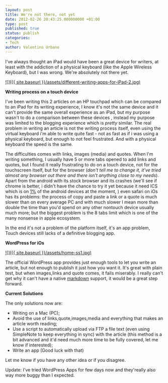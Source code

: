 ```yaml
---
layout: post
title: We're not there, not yet
date: 2012-02-26 20:43:25.000000000 +01:00
type: post
published: true
status: publish
categories:
- Tech
author: Valentino Urbano 
---
```


I've always thought an iPad would have been a great device for writers, at least with the addiction of a  physical keyboard (like the Apple Wireless Keyboard), but I was wrong. We're absolutely not there yet.

[![]({{ site.baseurl }}/assets/different-writing-apps-for-iPad-2.jpg)][0]

**Writing process on a touch device**

I've been writing this 2 articles on an HP touchpad which can be compared to an iPad for its writing experience, I know it's not the same device and it can't provide the same overall experience as an iPad, but my purpose wasn't to do a comparison between these devices , instead my purpose was limited to the  blogging  experience  which is _pretty_ similar. The real problem in writing an article is not the writing process itself, even using the virtual keyboard i'm able to write quite fast - not as fast as if i was using a physical keyboard, but enough to not feel frustrated. And with a physical keyboard the speed is the same.

The  difficulties comes with links, images (media)  and quotes. When I'm writing something, I usually have 5 or more tabs opened to add links and quotes, but I found it really frustrating to do on a touch device, not for the touchscreen itself, but for the browser (_don't tell me to change it, it've tried almost any browser out there and there isn't anything close to my needs_). Apart from the  android with its stock browser and its crashes (we'll see if chrome is better, i didn't have the chance to try it yet because it need ICS which is on [1%][1] of the android devices at the moment, )  even safari on iOs has its problems:  the process of copy and paste  a link or a quote is much slower than on every average PC and with much slower I mean more than double the time than you'd spend on any other nontouch device usually much more; but the biggest problem is the 8 tabs limit which is one of the many nonsense in apple ecosystem.

In the end it's not a problem of the platform itself, it's an app problem, Touch devices still lacks of a definitive blogging app.

**WordPress for iOs**

[![]({{ site.baseurl }}/assets/home-ss1.jpg)][0]

The official WordPress app  provides  just enough tools to let you write an article, but not enough to publish it just how you want it. It's great with plain test, but when images,links and quote comes, it fails miserably. I really can't get why it can't have a native [markdown][2] support, it would be a great step forward.

**Current Solutions**

The only solutions now are:

* Writing on a Mac (PC);
* Avoid the use of links,quote,images,media and everything that makes an article worth reading;
* Use a script to automatically upload via FTP a file text (even using SimpleNote to keep everything in sync) with the article (this method is a bit advanced and it'd need much more time to be fully covered, let me know if interested);
* Write an app (Good luck with that)

Let me know if you have any other idea or if you disagree.

Update: I've tried WordPress Apps for few days now and they'really also way more buggy than I expected.


[0]: http://www.myshar.org/were-not-there-not-yet/
[1]: http://parislemon.com/post/17215781807/chrome-for-android-the-browser-for-the-1
[2]: http://daringfireball.net/projects/markdown/